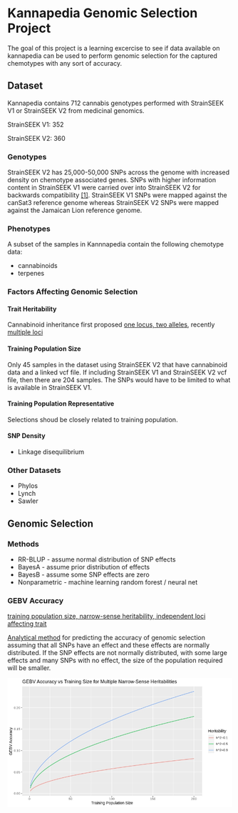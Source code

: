 # Kannapedia Genomic Selection Project

The goal of this project is a learning excercise to see if data available on kannapedia can be used to perform genomic selection for the captured chemotypes with any sort of accuracy.

## Dataset

Kannapedia contains 712 cannabis genotypes performed with StrainSEEK V1 or StrainSEEK V2 from medicinal genomics. 

StrainSEEK V1: 352

StrainSEEK V2: 360

### Genotypes

StrainSEEK V2 has 25,000-50,000 SNPs across the genome with increased density on chemotype associated genes. SNPs with higher information content in StrainSEEK V1 were carried over into StrainSEEK V2 for backwards compatibility [[1]](https://www.medicinalgenomics.com/new-data-visualizations-kannapedia/). StrainSEEK V1 SNPs were mapped against the canSat3 reference genome whereas StrainSEEK V2 SNPs were mapped against the Jamaican Lion reference genome. 

### Phenotypes

A subset of the samples in Kannnapedia contain the following chemotype data:
* cannabinoids
* terpenes

### Factors Affecting Genomic Selection

#### Trait Heritability

Cannabinoid inheritance first proposed [one locus, two alleles](https://www.genetics.org/content/163/1/335), recently [multiple loci](https://nph.onlinelibrary.wiley.com/doi/full/10.1111/nph.13562#nph13562-fig-0001)

#### Training Population Size

Only 45 samples in the dataset using StrainSEEK V2 that have cannabinoid data and a linked vcf file. If including StrainSEEK V1 and StrainSEEK V2 vcf file, then there are 204 samples. The SNPs would have to be limited to what is available in StrainSEEK V1.

#### Training Population Representative
Selections shoud be closely related to training population.

#### SNP Density
* Linkage disequilibrium

### Other Datasets

* Phylos
* Lynch
* Sawler

## Genomic Selection

### Methods

* RR-BLUP - assume normal distribution of SNP effects
* BayesA - assume prior distribution of effects 
* BayesB - assume some SNP effects are zero
* Nonparametric - machine learning random forest / neural net

### GEBV Accuracy 

[training population size, narrow-sense heritability, independent loci affecting trait](https://link.springer.com/article/10.1007/s00122-018-3270-8)

[Analytical method](https://sci-hub.tw/https://www.nature.com/articles/nrg2575) for predicting the accuracy of genomic selection assuming that all SNPs have an effect and these effects are normally distributed. If the SNP effects are not normally distributed, with some large effects and many SNPs with no effect, the size of the population required will be smaller.


![GEBV Accuracy Plot](images/gebv_accuracy.jpg?raw=true "GEBV Accuracy")
